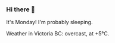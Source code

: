 ### Hi there :wave:

It's Monday! I'm probably sleeping.

Weather in Victoria BC: overcast, at +5°C.
